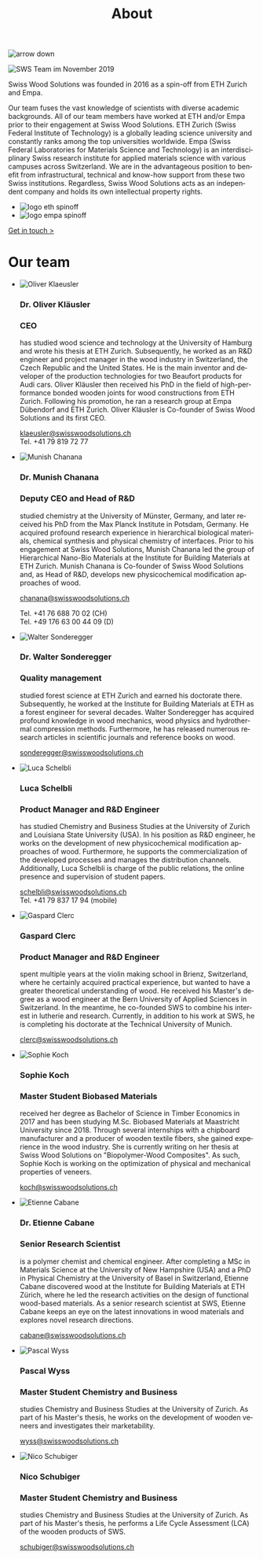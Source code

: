 ﻿---
lang: en
title: 'About'
order: 6
---

<div class="full-width-kenburns">
<div class="wrap-bg-image">


![arrow down](/assets/images/arrow-d-white.svg)
</div>
<img srcset="/assets/images/SWS_team.jpg"
     src="/assets/images/SWS_team.jpg" alt="SWS Team im November 2019">
</div>

<div class="full-width">
<div class="wrap -cols2">

Swiss Wood Solutions was founded in 2016 as a spin-off from ETH Zurich
and Empa.

Our team fuses the vast knowledge of scientists with diverse academic backgrounds. All of our team members have worked at ETH and/or Empa prior to their engagement at Swiss Wood Solutions. ETH Zurich (Swiss Federal Institute of Technology) is a globally leading science university and constantly ranks among the top universities worldwide. Empa (Swiss Federal Laboratories for Materials Science and Technology) is an interdisciplinary Swiss research institute for applied materials science with various campuses across Switzerland. We are in the advantageous position to benefit from infrastructural, technical and know-how support from these two Swiss institutions. Regardless, Swiss Wood Solutions acts as an independent company and holds its own intellectual property rights.

- ![logo eth spinoff](/assets/images/Partner_4_ETH_Tropical_Wood_Tropenholz_Ersatz_Replacement_Alternative_Swiss_Ebony_Ebenholz_Palisander_Holz_Experten_SwissWoodSolutions_Klimaschutz_ETH_Zuerich.jpg)
- ![logo empa spinoff](/assets/images/Partner_5_Empa_Tropical_Wood_Tropenholz_Ersatz_Replacement_Alternative_Swiss_Ebony_Ebenholz_Palisander_Holz_Experten_SwissWoodSolutions_Klimaschutz_ETH_Zuerich.jpg)

<a class="btn -red" href="/en/contact">Get in touch ></a>

</div>
</div>

<div class="full-width-grey">
<div class="wrap -cols2">

# Our team

- ![Oliver Klaeusler](/assets/images/About_Team_OliverKlaeusler.jpg)
  ### Dr. Oliver Kläusler
  ### CEO

  has studied wood science and technology at the University of Hamburg and wrote his thesis at ETH Zurich.
  Subsequently, he worked as an R\&D engineer and project manager in the wood industry
  in Switzerland, the Czech Republic and the United States. He is the
  main inventor and developer of the production technologies for two
  Beaufort products for Audi cars. Oliver Kläusler then received his PhD in the field of high-performance bonded wooden joints for wood constructions from ETH Zurich. Following his promotion, he ran
  a research group at Empa Dübendorf and ETH Zurich. Oliver
  Kläusler is Co-founder of Swiss Wood Solutions and its first
  CEO.

  <klaeusler@swisswoodsolutions.ch>  
  Tel. +41 79 819 72 77

- ![Munish Chanana](/assets/images/About_Team_MunishChanana.jpg)
  ### Dr. Munish Chanana
  ### Deputy CEO and Head of R\&D

  studied chemistry at the University of Münster, Germany, and later
  received his PhD from the Max Planck Institute in Potsdam, Germany. He
  acquired profound research experience in hierarchical biological
  materials, chemical synthesis and physical chemistry of interfaces.
  Prior to his engagement at Swiss Wood Solutions, Munish Chanana led
  the group of Hierarchical Nano-Bio Materials at the Institute for
  Building Materials at ETH Zurich. Munish Chanana is Co-founder of Swiss Wood Solutions and, as Head of R\&D, develops new physicochemical modification approaches of wood.

  <chanana@swisswoodsolutions.ch>

  Tel. +41 76 688 70 02 (CH)  
  Tel. +49 176 63 00 44 09 (D)

- ![Walter Sonderegger](/assets/images/About_Team_WalterSonderegger.jpg)
  ### Dr. Walter Sonderegger
  ### Quality management

  studied forest science at ETH Zurich and earned his doctorate there. Subsequently, he worked at the
  Institute for Building Materials at ETH as a forest engineer for several decades. Walter
  Sonderegger has acquired profound knowledge in wood mechanics, wood
  physics and hydrothermal compression methods. Furthermore, he has
  released numerous research articles in scientific journals and
  reference books on wood.

  <sonderegger@swisswoodsolutions.ch>

- ![Luca Schelbli](/assets/images/About_Team_LucaSchelbli.jpg)
  ### Luca Schelbli
  ### Product Manager and R&D Engineer

  has studied Chemistry and Business Studies at the University of Zurich and Louisiana State University (USA). In his position as R\&D engineer, he works on the development of new physicochemical  modification approaches of wood. Furthermore, he supports the commercialization of the developed processes and manages the distribution channels. Additionally, Luca Schelbli is charge of the public relations, the online presence and supervision of student papers.

  <schelbli@swisswoodsolutions.ch>   
  Tel. +41 79 837 17 94 (mobile)

- ![Gaspard Clerc](/assets/images/About_Team_GaspardClerc.jpg)
  ### Gaspard Clerc
  ### Product Manager and R&D Engineer

  spent multiple years at the violin making school in Brienz, Switzerland, where he certainly acquired practical experience, but wanted to have a greater theoretical understanding of wood. He received his Master's degree as a wood engineer at the Bern University of Applied Sciences in Switzerland. In the meantime, he co-founded SWS to combine his interest in lutherie and research. Currently, in addition to his work at SWS, he is completing his doctorate at the Technical University of Munich.

  <clerc@swisswoodsolutions.ch>

- ![Sophie Koch](/assets/images/About_Team_SophieKoch.jpg)
  ### Sophie Koch
  ### Master Student Biobased Materials

  received her degree as Bachelor of Science in Timber Economics in 2017 and has been studying M.Sc. Biobased Materials at Maastricht University since 2018. Through several internships with a chipboard manufacturer and a producer of wooden textile fibers, she gained experience in the wood industry. She is currently writing on her thesis at Swiss Wood Solutions on "Biopolymer-Wood Composites". As such, Sophie Koch is working on the optimization of physical and mechanical properties of veneers.

  <koch@swisswoodsolutions.ch>

- ![Etienne Cabane](/assets/images/About_Team_EtienneCabane.jpg)
  ### Dr. Etienne Cabane
  ### Senior Research Scientist

  is a polymer chemist and chemical engineer. After completing a MSc in Materials Science at the University of New Hampshire (USA) and a PhD in Physical Chemistry at the University of Basel in Switzerland, Etienne Cabane discovered wood at the Institute for Building Materials at ETH Zürich, where he led the research activities on the design of functional wood-based materials. As a senior research scientist at SWS, Etienne Cabane keeps an eye on the latest innovations in wood materials and explores novel research directions.

  <cabane@swisswoodsolutions.ch>

- ![Pascal Wyss](/assets/images/About_Team_PascalWyss.jpg)
  ### Pascal Wyss
  ### Master Student Chemistry and Business

  studies Chemistry and Business Studies at the University of Zurich. As part of his Master's thesis, he works on the development of wooden veneers and investigates their marketability.

  <wyss@swisswoodsolutions.ch>

- ![Nico Schubiger](/assets/images/About_Team_NicoSchubiger.jpg)
  ### Nico Schubiger
  ### Master Student Chemistry and Business

  studies Chemistry and Business Studies at the University of Zurich. As part of his Master's thesis, he performs a Life Cycle Assessment (LCA) of the wooden products of SWS.

  <schubiger@swisswoodsolutions.ch>


</div>
</div>
